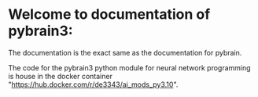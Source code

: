 # Welcome to documentation of pybrain3:

The documentation is the exact same as the documentation for pybrain.

The code for the pybrain3 python module for neural network programming is house in the docker container "https://hub.docker.com/r/de3343/ai_mods_py3.10".
